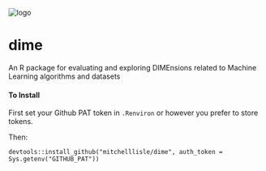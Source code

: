 
![logo](https://user-images.githubusercontent.com/18128531/43257901-6249d72e-9114-11e8-9a8a-1120d5dc082c.png)


# dime
An R package for evaluating and exploring DIMEnsions related to Machine Learning algorithms and datasets

#### To Install
First set your Github PAT token in `.Renviron` or however you prefer to store tokens. 

Then:

```
devtools::install_github("mitchelllisle/dime", auth_token = Sys.getenv("GITHUB_PAT"))
```
